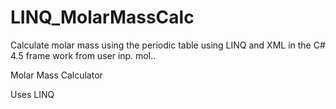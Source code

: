 # LINQ_MolarMassCalc
Calculate molar mass using the periodic table using LINQ and XML in the C# 4.5 frame work from user inp. mol..

Molar Mass Calculator 

Uses LINQ 
